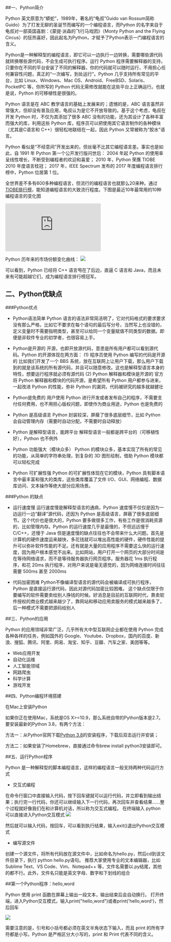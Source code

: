 
##一、Python简介

Python 英文原意为“蟒蛇”，1989年，著名的“龟叔”Guido van Rossum简称 Guido）为了打发无聊的圣诞节而编写的一个编程语言，而Python 的名字来自于龟叔对一部英国喜剧：《蒙提·派森的飞行马戏团》（Monty Python and the Flying Circus）的狂热喜好，因此起名为Python，才赋予了Python表示一门编程语言的含义。

Python是一种解释型的编程语言，即它可以一边执行一边转换，需要哪些源代码就转换哪些源代码，不会生成可执行程序。运行 Python 程序需要解释器的支持，只要你在不同的平台安装了不同的解释器，你的代码就可以随时运行，不用担心任何兼容性问题，真正的“一次编写，到处运行”。Python 几乎支持所有常见的平台，比如 Linux、Windows、Mac OS、Android、FreeBSD、Solaris、PocketPC 等，你所写的 Python 代码无需修改就能在这些平台上正确运行。也就是说，Python 的可移植性是很强的。

Python 语言是在 ABC 教学语言的基础上发展来的；遗憾的是，ABC 语言虽然非常强大，但却没有普及应用，龟叔认为是它不开放导致的。基于这个考虑，龟叔在开发 Python 时，不仅为其添加了很多 ABC 没有的功能，还为其设计了各种丰富而强大的库，利用这些 Python 库，程序员可以把使用其它语言制作的各种模块（尤其是C语言和 C++）很轻松地联结在一起，因此 Python 又常被称为“胶水”语言。

Python 看似是“不经意间”开发出来的，但丝毫不比其它编程语言差。事实也是如此，自 1991 年 Python 第一个公开发行版问世后：
2004 年起 Python 的使用率呈线性增长，不断受到编程者的欢迎和喜爱；
2010 年，Python 荣膺 TIOBE 2010 年度语言桂冠；
2017 年，IEEE Spectrum 发布的 2017 年度编程语言排行榜中，Python 位居第 1 位。

全世界差不多有600多种编程语言，但流行的编程语言也就那么20来种。通过[TIOBE排行榜](https://www.tiobe.com/tiobe-index/ "TIOBE排行榜")，能知道编程语言的大致流行程度。下图是最近10年最常用的10种编程语言的变化图

![](https://note.youdao.com/ynoteshare1/index.html?id=cf05ddfc0f5c8e54a568646b357047bb&type=note)

Python 历年来的市场份额变化曲线：
![](http://note.youdao.com/s/WVZC253R)

可以看到，Python 已经将 C++ 语言甩在了后边，直逼 C 语言和 Java，而且未来有可能超越它们，成为编程语言排行榜冠军。

## 二、Python优缺点
###Python优点
- Python语法简单
Python 语言的语法非常简洁明了，它对代码格式的要求要求没有那么严格，比如它不要求在每个语句的最后写分号，当然写上也没错的，定义变量时不需要指明类型，甚至可以给同一个变量赋值不同类型的数据。即便是非软件专业的初学者，也很容易上手。

- Python是开源的
开源，也即开放源代码，意思是所有用户都可以看到源代码。Python 的开源体现在两方面：
(1) 程序员使用 Python 编写的代码是开源的
    比如我们开发了一个 BBS 系统，放在互联网上让用户下载，那么用户下载到的就是该系统的所有源代码，并且可以随意修改。这也是解释型语言本身的特性，想要运行程序就必须有源代码
(2) Python 解释器和模块是开源的
    官方将 Python 解释器和模块的代码开源，是希望所有 Python 用户都参与进来，一起改进 Python 的性能，弥补 Python 的漏洞，代码被研究的越多就越健壮

- Python是免费的
用户使用 Python 进行开发或者发布自己的程序，不需要支付任何费用，也不用担心版权问题，即使作为商业用途，Python 也是免费的

- Python 是高级语言
Python 封装较深，屏蔽了很多底层细节，比如 Python 会自动管理内存（需要时自动分配，不需要时自动释放）

- Python 是解释型语言，能跨平台
解释型语言一般都是跨平台的（可移植性好），Python 也不例外

- Python 功能强大（模块众多）
Python 的模块众多，基本实现了所有的常见的功能，从简单的字符串处理，到复杂的 3D 图形绘制，借助 Python 模块都可以轻松完成

- Python 可扩展性强
Python 的可扩展性体现在它的模块，Python 具有脚本语言中最丰富和强大的类库，这些类库覆盖了文件 I/O、GUI、网络编程、数据库访问、文本操作等绝大部分应用场景。

###Python 的缺点

- 运行速度慢
运行速度慢是解释型语言的通病，Python 速度慢不仅仅是因为一边运行一边“翻译”源代码，还因为 Python 是高级语言，屏蔽了很多底层细节。这个代价也是很大的，Python 要多做很多工作，有些工作是很消耗资源的，比如管理内存。Python 的运行速度几乎是最慢的，不但远远慢于 C/C++，还慢于 Java
但是速度慢的缺点往往也不会带来什么大问题。首先是计算机的硬件速度运来越快，多花钱就可以堆出高性能的硬件，硬件性能的提升可以弥补软件性能的不足。还有就是大量的应用程序不需要这么快的运行速度，因为用户根本感觉不出来。比如网站，用户打开一个网页的大部分时间是在等待网络请求，而不是等待服务器执行网页程序。服务器花 1ms 执行程序，和花 20ms 执行程序，对用户来说是毫无感觉的，因为网络连接时间往往需要 500ms 甚至 2000ms

- 代码加密困难
Python不像编译型语言的源代码会被编译成可执行程序，Python 是直接运行源代码，因此对源代码加密比较困难。
这个缺点仅限于你要编写的软件需要卖给别人挣钱的时候。好消息是目前的互联网时代，靠卖软件授权的商业模式越来越少了，靠网站和移动应用卖服务的模式越来越多了，后一种模式不需要把源码给别人

##三、Python的应用

Python 的应用领域非常广泛，几乎所有大中型互联网企业都在使用 Python 完成各种各样的任务，例如国外的 Google、Youtube、Dropbox，国内的百度、新浪、搜狐、腾讯、阿里、网易、淘宝、知乎、豆瓣、汽车之家、美团等等。
- Web应用开发
- 自动化运维
- 人工智能领域
- 网路爬虫
- 科学计算
- 游戏开发

##四、Python编程环境搭建

在Mac上安装Python

如果你正在使用Mac，系统是OS X>=10.9，那么系统自带的Python版本是2.7。要安装最新的Python 3.8，有两个方法：

方法一：从Python官网下载[Python 3.8](https://www.python.org/downloads/ "Python 3.8")的安装程序，下载后双击运行并安装；

方法二：如果安装了Homebrew，直接通过命令brew install python3安装即可。

##五、运行Python程序

Python 是一种解释型的脚本编程语言，这样的编程语言一般支持两种代码运行方式

-  交互式编程

在命令行窗口中直接输入代码，按下回车键就可以运行代码，并立即看到输出结果；执行完一行代码，你还可以继续输入下一行代码，再次回车并查看结果……整个过程就好像我们在和计算机对话，所以称为交互式编程。
在终端输入 python 可以直接进入Python交互模式
![](https://github.com/qqsmile/image/raw/master/PythonImage/hello.png)

然后就可以输入代码，按回车，可以看到执行结果，输入exit()退出Python交互模式

- 编写源文件

创建一个源文件，将所有代码放在源文件中，比如命名为hello.py，然后cd到该文件目录下，执行 python hello.py语句。
推荐大家使用专业的文本编辑器，比如 Sublime Text、VS Code、Vim、Notepad++ 等，文件名需要以.py结尾，其他的都不行。此外，文件名只能是英文字母、数字和下划线的组合
 

##第一个Python程序：hello,word

Python 使用 print 函数在屏幕上输出一段文本，输出结束后会自动换行。
打开终端，进入Python交互模式，输入print("hello,word")或者print('hello,word')，然后回车

![](http://note.youdao.com/s/HEynXRef)

需要注意的是，引号和小括号都必须在英文半角状态下输入，而且 print 的所有字符都是小写。Python 是严格区分大小写的，print 和 Print 代表不同的含义。











